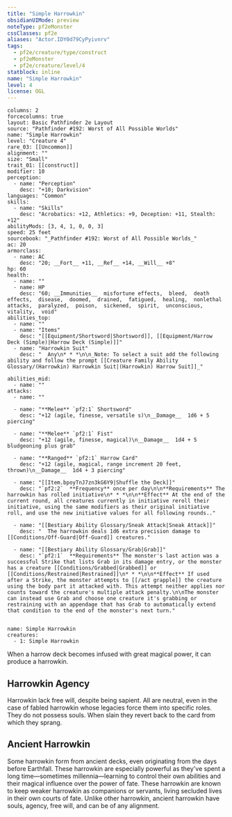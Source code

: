 ```yaml
---
title: "Simple Harrowkin"
obsidianUIMode: preview
noteType: pf2eMonster
cssClasses: pf2e
aliases: "Actor.IDY0d79CyPyivnrv" 
tags:
  - pf2e/creature/type/construct
  - pf2eMonster
  - pf2e/creature/level/4
statblock: inline
name: "Simple Harrowkin"
level: 4
license: OGL
---
```


```statblock
columns: 2
forcecolumns: true
layout: Basic Pathfinder 2e Layout
source: "Pathfinder #192: Worst of All Possible Worlds"
name: "Simple Harrowkin"
level: "Creature 4"
rare_03: [[Uncommon]]
alignment: ""
size: "Small"
trait_01: [[construct]]
modifier: 10
perception:
  - name: "Perception"
    desc: "+10; Darkvision"
languages: "Common"
skills:
  - name: "Skills"
    desc: "Acrobatics: +12, Athletics: +9, Deception: +11, Stealth: +12"
abilityMods: [3, 4, 1, 0, 0, 3]
speed: 25 feet
sourcebook: "_Pathfinder #192: Worst of All Possible Worlds_"
ac: 20
armorclass:
  - name: AC
    desc: "20; __Fort__ +11, __Ref__ +14, __Will__ +8"
hp: 60
health:
  - name: ""
  - name: HP
    desc: "60; __Immunities__  misfortune effects,  bleed,  death effects,  disease,  doomed,  drained,  fatigued,  healing,  nonlethal attacks,  paralyzed,  poison,  sickened,  spirit,  unconscious,  vitality,  void"
abilities_top:
  - name: ""
  - name: "Items"
    desc: "[[Equipment/Shortsword|Shortsword]], [[Equipment/Harrow Deck (Simple)|Harrow Deck (Simple)]]"
  - name: "Harrowkin Suit"
    desc: "  Any\n* * *\n\n_Note: To select a suit add the following ability and follow the prompt [[Creature Family Ability Glossary/(Harrowkin) Harrowkin Suit|(Harrowkin) Harrow Suit]]_"

abilities_mid:
  - name: ""
attacks:
  - name: ""

  - name: "**Melee** `pf2:1` Shortsword"
    desc: "+12 (agile, finesse, versatile s)\n__Damage__  1d6 + 5 piercing"

  - name: "**Melee** `pf2:1` Fist"
    desc: "+12 (agile, finesse, magical)\n__Damage__  1d4 + 5 bludgeoning plus grab"

  - name: "**Ranged** `pf2:1` Harrow Card"
    desc: "+12 (agile, magical, range increment 20 feet, thrown)\n__Damage__  1d4 + 3 piercing"

  - name: "[[Item.bpoyTnJ7zn3kG6Y9|Shuffle the Deck]]"
    desc: "`pf2:2`  **Frequency** once per day\n\n**Requirements** The harrowkin has rolled initiative\n* * *\n\n**Effect** At the end of the current round, all creatures currently in initiative reroll their initiative, using the same modifiers as their original initiative roll, and use the new initiative values for all following rounds.."

  - name: "[[Bestiary Ability Glossary/Sneak Attack|Sneak Attack]]"
    desc: "  The harrowkin deals 1d6 extra precision damage to [[Conditions/Off-Guard|Off-Guard]] creatures."

  - name: "[[Bestiary Ability Glossary/Grab|Grab]]"
    desc: "`pf2:1`  **Requirements** The monster's last action was a successful Strike that lists Grab in its damage entry, or the monster has a creature [[Conditions/Grabbed|Grabbed]] or [[Conditions/Restrained|Restrained]]\n* * *\n\n**Effect** If used after a Strike, the monster attempts to [[/act grapple]] the creature using the body part it attacked with. This attempt neither applies nor counts toward the creature's multiple attack penalty.\n\nThe monster can instead use Grab and choose one creature it's grabbing or restraining with an appendage that has Grab to automatically extend that condition to the end of the monster's next turn."
 
```

```encounter-table
name: Simple Harrowkin
creatures:
  - 1: Simple Harrowkin
```



When a harrow deck becomes infused with great magical power, it can produce a harrowkin.

## Harrowkin Agency

Harrowkin lack free will, despite being sapient. All are neutral, even in the case of fabled harrowkin whose legacies force them into specific roles. They do not possess souls. When slain they revert back to the card from which they sprang.

## Ancient Harrowkin

Some harrowkin form from ancient decks, even originating from the days before Earthfall. These harrowkin are especially powerful as they've spent a long time—sometimes millennia—learning to control their own abilities and their magical influence over the power of fate. These harrowkin are known to keep weaker harrowkin as companions or servants, living secluded lives in their own courts of fate. Unlike other harrowkin, ancient harrowkin have souls, agency, free will, and can be of any alignment.

